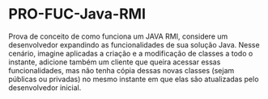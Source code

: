 # PRO-FUC-Java-RMI
Prova de conceito de como funciona um JAVA RMI, considere um desenvolvedor expandindo as funcionalidades de sua solução Java. Nesse cenário, imagine aplicadas a criação e a modificação de classes a todo o instante, adicione também um cliente que queira acessar essas funcionalidades, mas não tenha cópia dessas novas classes (sejam públicas ou privadas) no mesmo instante em que elas são atualizadas pelo desenvolvedor inicial. 
